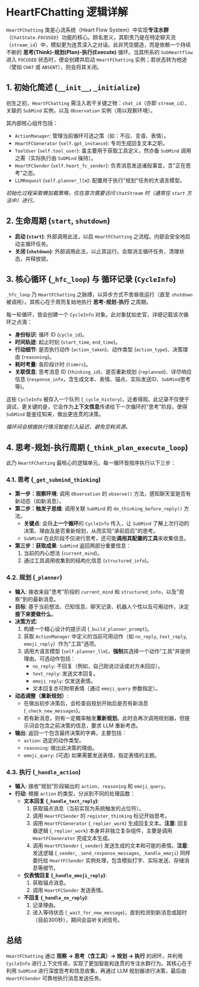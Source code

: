 # HeartFChatting 逻辑详解

`HeartFChatting` 类是心流系统（Heart Flow System）中实现**专注水群**（`ChatState.FOCUSED`）功能的核心。顾名思义，其职责乃是在特定聊天流（`stream_id`）中，模拟更为连贯深入之对话。此非凭空臆造，而是依赖一个持续不断的 **思考(Think)-规划(Plan)-执行(Execute)** 循环。当其所系的 `SubHeartflow` 进入 `FOCUSED` 状态时，便会创建并启动 `HeartFChatting` 实例；若状态转为他途（譬如 `CHAT` 或 `ABSENT`），则会将其关闭。

## 1. 初始化简述 (`__init__`, `_initialize`)

创生之初，`HeartFChatting` 需注入若干关键之物：`chat_id`（亦即 `stream_id`）、关联的 `SubMind` 实例，以及 `Observation` 实例（用以观察环境）。

其内部核心组件包括：

-   `ActionManager`: 管理当前循环可选之策（如：不应、言语、表情）。
-   `HeartFCGenerator` (`self.gpt_instance`): 专司生成回复文本之职。
-   `ToolUser` (`self.tool_user`): 虽主要用于获取工具定义，然亦备 `SubMind` 调用之需（实际执行由 `SubMind` 操持）。
-   `HeartFCSender` (`self.heart_fc_sender`): 负责消息发送诸般事宜，含"正在思考"之态。
-   `LLMRequest` (`self.planner_llm`): 配置用于执行"规划"任务的大语言模型。

*初始化过程采取懒加载策略，仅在首次需要访问 `ChatStream` 时（通常在 `start` 方法中）进行。*

## 2. 生命周期 (`start`, `shutdown`)

-   **启动 (`start`)**: 外部调用此法，以启 `HeartFChatting` 之流程。内部会安全地启动主循环任务。
-   **关闭 (`shutdown`)**: 外部调用此法，以止其运行。会取消主循环任务，清理状态，并释放锁。

## 3. 核心循环 (`_hfc_loop`) 与 循环记录 (`CycleInfo`)

`_hfc_loop` 乃 `HeartFChatting` 之脉搏，以异步方式不舍昼夜运行（直至 `shutdown` 被调用）。其核心在于周而复始地执行 **思考-规划-执行** 之周期。

每一轮循环，皆会创建一个 `CycleInfo` 对象。此对象犹如史官，详细记载该次循环之点滴：

-   **身份标识**: 循环 ID (`cycle_id`)。
-   **时间轨迹**: 起止时刻 (`start_time`, `end_time`)。
-   **行动细节**: 是否执行动作 (`action_taken`)、动作类型 (`action_type`)、决策理由 (`reasoning`)。
-   **耗时考量**: 各阶段计时 (`timers`)。
-   **关联信息**: 思考消息 ID (`thinking_id`)、是否重新规划 (`replanned`)、详尽响应信息 (`response_info`，含生成文本、表情、锚点、实际发送ID、`SubMind`思考等)。

这些 `CycleInfo` 被存入一个队列 (`_cycle_history`)，近者得观。此记录不仅便于调试，更关键的是，它会作为**上下文信息**传递给下一次循环的"思考"阶段，使得 `SubMind` 能鉴往知来，做出更连贯的决策。

*循环间会根据执行情况智能引入延迟，避免空耗资源。*

## 4. 思考-规划-执行周期 (`_think_plan_execute_loop`)

此乃 `HeartFChatting` 最核心的逻辑单元，每一循环皆按序执行以下三步：

### 4.1. 思考 (`_get_submind_thinking`)

*   **第一步：观察环境**: 调用 `Observation` 的 `observe()` 方法，感知聊天室是否有新动态（如新消息）。
*   **第二步：触发子思维**: 调用关联 `SubMind` 的 `do_thinking_before_reply()` 方法。
    *   **关键点**: 会将**上一个循环**的 `CycleInfo` 传入，让 `SubMind` 了解上次行动的决策、理由及是否重新规划，从而实现"承前启后"的思考。
    *   `SubMind` 在此阶段不仅进行思考，还可能**调用其配置的工具**来收集信息。
*   **第三步：获取成果**: `SubMind` 返回两部分重要信息：
    1.  当前的内心想法 (`current_mind`)。
    2.  通过工具调用收集到的结构化信息 (`structured_info`)。

### 4.2. 规划 (`_planner`)

*   **输入**: 接收来自"思考"阶段的 `current_mind` 和 `structured_info`，以及"观察"到的最新消息。
*   **目标**: 基于当前想法、已知信息、聊天记录、机器人个性以及可用动作，决定**接下来要做什么**。
*   **决策方式**:
    1.  构建一个精心设计的提示词 (`_build_planner_prompt`)。
    2.  获取 `ActionManager` 中定义的当前可用动作（如 `no_reply`, `text_reply`, `emoji_reply`）作为"工具"选项。
    3.  调用大语言模型 (`self.planner_llm`)，**强制**其选择一个动作"工具"并提供理由。可选动作包括：
        *   `no_reply`: 不回复（例如，自己刚说过话或对方未回应）。
        *   `text_reply`: 发送文本回复。
        *   `emoji_reply`: 仅发送表情。
        *   文本回复亦可附带表情（通过 `emoji_query` 参数指定）。
*   **动态调整（重新规划）**:
    *   在做出初步决策后，会检查自规划开始后是否有新消息 (`_check_new_messages`)。
    *   若有新消息，则有一定概率触发**重新规划**。此时会再次调用规划器，但提示词会包含之前决策的信息，要求 LLM 重新考虑。
*   **输出**: 返回一个包含最终决策的字典，主要包括：
    *   `action`: 选定的动作类型。
    *   `reasoning`: 做出此决策的理由。
    *   `emoji_query`: (可选) 如果需要发送表情，指定表情的主题。

### 4.3. 执行 (`_handle_action`)

*   **输入**: 接收"规划"阶段输出的 `action`、`reasoning` 和 `emoji_query`。
*   **行动**: 根据 `action` 的类型，分派到不同的处理函数：
    *   **文本回复 (`_handle_text_reply`)**:
        1.  获取锚点消息（当前实现为系统触发的占位符）。
        2.  调用 `HeartFCSender` 的 `register_thinking` 标记开始思考。
        3.  调用 `HeartFCGenerator` (`_replier_work`) 生成回复文本。**注意**: 回复器逻辑 (`_replier_work`) 本身并非独立复杂组件，主要是调用 `HeartFCGenerator` 完成文本生成。
        4.  调用 `HeartFCSender` (`_sender`) 发送生成的文本和可能的表情。**注意**: 发送逻辑 (`_sender`, `_send_response_messages`, `_handle_emoji`) 同样委托给 `HeartFCSender` 实例处理，包含模拟打字、实际发送、存储消息等细节。
    *   **仅表情回复 (`_handle_emoji_reply`)**:
        1.  获取锚点消息。
        2.  调用 `HeartFCSender` 发送表情。
    *   **不回复 (`_handle_no_reply`)**:
        1.  记录理由。
        2.  进入等待状态 (`_wait_for_new_message`)，直到检测到新消息或超时（目前300秒），期间会监听关闭信号。

## 总结

`HeartFChatting` 通过 **观察 -> 思考（含工具）-> 规划 -> 执行** 的闭环，并利用 `CycleInfo` 进行上下文传递，实现了更加智能和连贯的专注水群行为。其核心在于利用 `SubMind` 进行深度思考和信息收集，再通过 LLM 规划器进行决策，最后由 `HeartFCSender` 可靠地执行消息发送任务。
